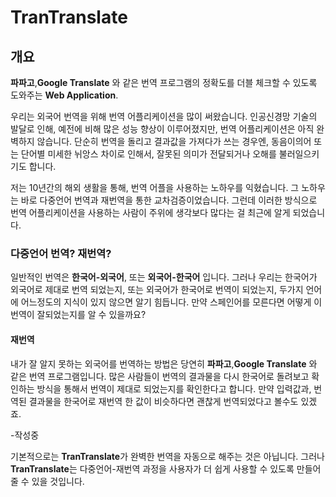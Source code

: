 # TranTranslate 


## 개요 
**파파고**,**Google Translate** 와 같은 번역 프로그램의 정확도를 더블 체크할 수 있도록 도와주는 **Web Application**.  
  
  
우리는 외국어 번역을 위해 번역 어플리케이션을 많이 써왔습니다. 인공신경망 기술의 발달로 인해, 예전에 비해 많은 성능 향상이 이루어졌지만, 번역 어플리케이션은 아직 완벽하지 않습니다. 단순히 번역을 돌리고 결과값을 가져다가 쓰는 경우엔, 동음이의어 또는 단어별 미세한 뉘앙스 차이로 인해서, 잘못된 의미가 전달되거나 오해를 불러일으키기도 합니다.

저는 10년간의 해외 생활을 통해, 번역 어플을 사용하는 노하우를 익혔습니다. 그 노하우는 바로 다중언어 번역과 재번역을 통한 교차검증이었습니다.
그런데 이러한 방식으로 번역 어플리케이션을 사용하는 사람이 주위에 생각보다 많다는 걸 최근에 알게 되었습니다.

### 다중언어 번역? 재번역?
일반적인 번역은 **한국어-외국어**, 또는 **외국어-한국어** 입니다. 그러나 우리는 한국어가 외국어로 제대로 번역 되었는지, 또는 외국어가 한국어로 번역이 되었는지, 두가지 언어에 어느정도의 지식이 있지 않으면 알기 힘듭니다. 만약 스페인어를 모른다면 어떻게 이 번역이 잘되었는지를 알 수 있을까요?

#### 재번역 
내가 잘 알지 못하는 외국어를 번역하는 방법은 당연히 **파파고**,**Google Translate** 와 같은 번역 프로그램입니다. 많은 사람들이 번역의 결과물을 다시 한국어로 돌려보고 확인하는 방식을 통해서 번역이 제대로 되었는지를 확인한다고 합니다. 만약 입력값과, 번역된 결과물을 한국어로 재번역 한 값이 비슷하다면 괜찮게 번역되었다고 볼수도 있겠죠. 

-작성중

기본적으로는 **TranTranslate**가 완벽한 번역을 자동으로 해주는 것은 아닙니다. 그러나 **TranTranslate**는 다중언어-재번역 과정을 사용자가 더 쉽게 사용할 수 있도록 만들어 줄 수 있을 것입니다.
